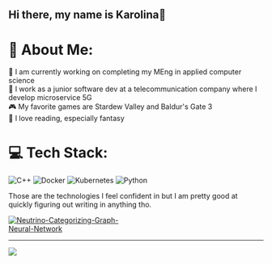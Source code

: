 ## Hi there, my name is Karolina👋

# 💫 About Me:
🔭 I am currently working on completing my MEng in applied computer science<br>🌱 I work as a junior software dev at a telecommunication company where I develop microservice 5G<br>🎮 My favorite games are Stardew Valley and Baldur's Gate 3<br>📖 I love reading, especially fantasy


# 💻 Tech Stack:
![C++](https://img.shields.io/badge/c++-%2300599C.svg?style=for-the-badge&logo=c%2B%2B&logoColor=white) ![Docker](https://img.shields.io/badge/docker-257bd6?style=for-the-badge&logo=docker&logoColor=white) ![Kubernetes](https://img.shields.io/badge/kubernetes-%23326ce5.svg?style=for-the-badge&logo=kubernetes&logoColor=white) ![Python](https://img.shields.io/badge/python-3670A0?style=for-the-badge&logo=python&logoColor=ffdd54)

Those are the technologies I feel confident in but I am pretty good at quickly figuring out writing in anything tho.

<div style="display: grid; grid-template-columns: 1fr 1fr; gap: 10px;">
    <a href="https://github.com/Cartiilov/Neutrino-Categorizing-Graph-Neural-Network">
        <img src="https://github-readme-stats.vercel.app/api/pin/?username=Critteros&repo=Neutrino-Categorizing-Graph-Neural-Network&theme=nightowl&show_owner=false" alt="Neutrino-Categorizing-Graph-Neural-Network">
    </a>
</div>

---
[![](https://visitcount.itsvg.in/api?id=cartiilov&icon=0&color=0)](https://visitcount.itsvg.in)

<!-- Proudly created with GPRM ( https://gprm.itsvg.in ) -->
